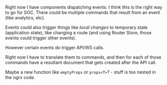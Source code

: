 Right now I have components dispatching events. I think this is the right way to go
for SOC. There could be multiple commands that result from an event (like analytics, etc).

Events could also trigger things like *local changes* to temporary state (application state), like changing a route (and using Router Store, those events could trigger other events).

However certain events do trigger API/WS calls.

Right now I have to translate them to commands, and then for each of those commands have a resultant document that gets created after the API call.

Maybe a new function like `emptyProps` or `props<T>`?
    - stuff is too nested in the ngrx code. 

